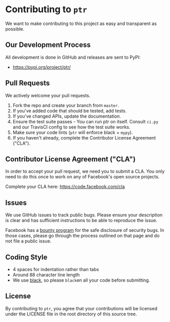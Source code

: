 # Contributing to `ptr`
We want to make contributing to this project as easy and transparent as
possible.

## Our Development Process
All development is done in GitHub and releases are sent to PyPI:
- https://pypi.org/project/ptr/

## Pull Requests
We actively welcome your pull requests.

1. Fork the repo and create your branch from `master`.
2. If you've added code that should be tested, add tests.
3. If you've changed APIs, update the documentation.
4. Ensure the test suite passes - You can run ptr on itself. Consult `ci.py` and our TravisCI config to see how the test suite works.
5. Make sure your code lints (`ptr` will enforce black + `mypy`).
6. If you haven't already, complete the Contributor License Agreement ("CLA").

## Contributor License Agreement ("CLA")
In order to accept your pull request, we need you to submit a CLA. You only need
to do this once to work on any of Facebook's open source projects.

Complete your CLA here: <https://code.facebook.com/cla>

## Issues
We use GitHub issues to track public bugs. Please ensure your description is
clear and has sufficient instructions to be able to reproduce the issue.

Facebook has a [bounty program](https://www.facebook.com/whitehat/) for the safe
disclosure of security bugs. In those cases, please go through the process
outlined on that page and do not file a public issue.

## Coding Style  
* 4 spaces for indentation rather than tabs
* Around 88 character line length
* We use [black](https://github.com/ambv/black/), so please `black`en all your code before submitting.

## License
By contributing to `ptr`, you agree that your contributions will be licensed
under the LICENSE file in the root directory of this source tree.

